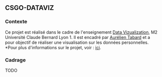 ## CSGO-DATAVIZ

### Contexte
Ce projet est réalisé dans le cadre de l'enseignement [Data Vizualization](https://lyondataviz.github.io/teaching/lyon1-m2/2021/), M2 Université Claude Bernard Lyon 1. Il est encadré par [Aurélien Tabard](https://tabard.fr/) et a pour objectif de réaliser une visualisation sur les données personnelles. *Pour plus d'informations sur le projet, voir : [ici](https://lyondataviz.github.io/teaching/lyon1-m2/2021/projets.html#cadrage).


### Cadrage
TODO
